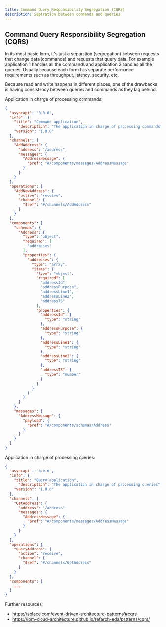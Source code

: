 ```yaml
---
title: Command Query Responsibility Segregation (CQRS)
description: Separation between commands and queries
---
```


## Command Query Responsibility Segregation (CQRS)

In its most basic form, it's just a separation (segregation) between requests that change data (commands) and requests that query data. For example application 1 handles all the commands and application 2 handles all the queries. Usually because each form has separate performance requirements such as throughput, latency, security, etc.

Because read and write happens in different places, one of the drawbacks is having consistency between queries and commands as they lag behind.

Application in charge of processing commands:
```json
{
  "asyncapi": "3.0.0",
  "info": {
    "title": "Command application",
	  "description": "The application in charge of processing commands",
    "version": "1.0.0"
  },
  "channels": {
    "AddAddress": {
      "address": "/address",
      "messages": {
        "AddressMessage": {
          "$ref": "#/components/messages/AddressMessage"
        }
      }
    }
  },
  "operations": {
    "AddNewAddress": {
      "action": "receive",
      "channel": {
        "$ref": "#/channels/AddAddress"
      }
    }
  },
  "components": {
    "schemas": {
      "Address": {
        "type": "object",
        "required": [
          "addresses"
        ],
        "properties": {
          "addresses": {
            "type": "array",
            "items": {
              "type": "object",
              "required": [
                "addressId",
                "addressPurpose",
                "addressLine1",
                "addressLine2",
                "addressTS"
              ],
              "properties": {
                "addressId": {
                  "type": "string"
                },
                "addressPurpose": {
                  "type": "string"
                },
                "addressLine1": {
                  "type": "string"
                },
                "addressLine2": {
                  "type": "string"
                },
                "addressTS": {
                  "type": "number"
                }
              }
            }
          }
        }
      }
    },
    "messages": {
      "AddressMessage": {
        "payload": {
          "$ref": "#/components/schemas/Address"
        }
      }
    }
  }
}
```

Application in charge of processing queries:
```json
{
  "asyncapi": "3.0.0",
  "info": {
    "title": "Query application",
	  "description": "The application in charge of processing queries",
    "version": "1.0.0"
  },
  "channels": {
    "GetAddress": {
      "address": "/address",
      "messages": {
        "AddressMessage": {
          "$ref": "#/components/messages/AddressMessage"
        }
      }
    }
  },
  "operations": {
    "QueryAddress": {
      "action": "receive",
      "channel": {
        "$ref": "#/channels/GetAddress"
      }
    }
  },
  "components": {
    ...
  }
}
```


Further resources:
- https://solace.com/event-driven-architecture-patterns/#cqrs
- https://ibm-cloud-architecture.github.io/refarch-eda/patterns/cqrs/